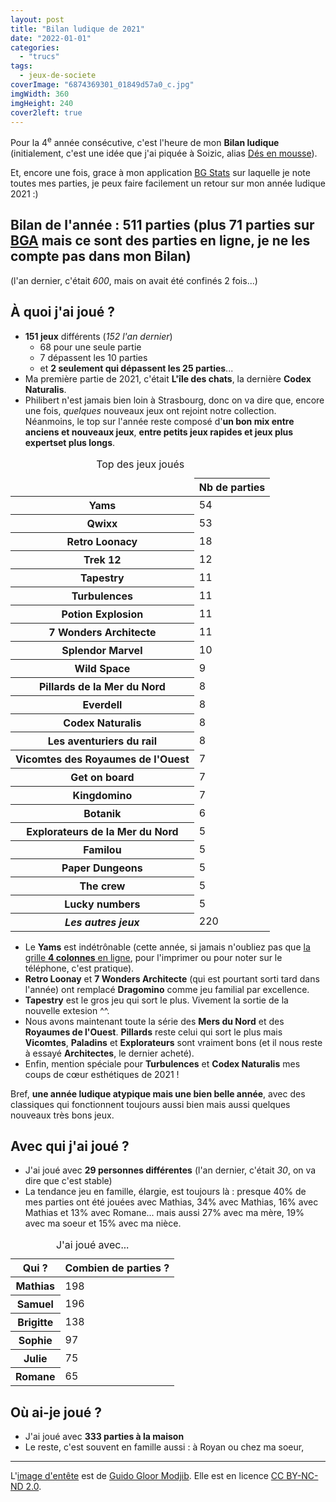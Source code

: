 ```yaml
---
layout: post
title: "Bilan ludique de 2021"
date: "2022-01-01"
categories: 
  - "trucs"
tags: 
  - jeux-de-societe
coverImage: "6874369301_01849d57a0_c.jpg"
imgWidth: 360
imgHeight: 240
cover2left: true
---
```


Pour la 4<sup>e</sup>&nbsp;année consécutive, c'est l'heure de mon **Bilan ludique** (initialement, c'est une idée que j'ai piquée à Soizic, alias [Dés en mousse](http://des-en-mousse.com/)).

Et, encore une fois, grace à mon application [BG Stats](https://www.bgstatsapp.com/) sur laquelle je note toutes mes parties, je peux faire facilement un retour sur mon année ludique 2021 :)

## Bilan de l'année : **511&nbsp;parties** (plus 71 parties sur [<abbr>BGA</abbr>](https://boardgamearena.com/) mais ce sont des parties en ligne, je ne les compte pas dans mon Bilan)

(l'an dernier, c'était _600_, mais on avait été confinés 2&nbsp;fois...)

## À quoi j'ai joué ?

- **151 jeux** différents (_152 l'an dernier_)
    - 68 pour une seule partie
    - 7 dépassent les 10 parties
    - et **2 seulement qui dépassent les 25 parties**...
- Ma première partie de 2021, c'était **L'île des chats**, la dernière **Codex Naturalis**.
- Philibert n'est jamais bien loin à Strasbourg, donc on va dire que, encore une fois, _quelques_ nouveaux jeux ont rejoint notre collection. Néanmoins, le top sur l'année reste composé d'**un bon mix entre anciens et nouveaux jeux**, **entre petits jeux rapides et jeux plus expertset plus longs**.

<table class="table-charts bar" style="--scale: 60">
  <caption>Top des jeux joués</caption>
  <thead class="sr-only">
    <tr>
      <td></td>
      <th scope="col">Nb de parties</th>
    </tr>
  </thead>
  <tbody>
    <tr>
<th scope="row">Yams</th>
<td style="--value: 54;"><span>54</span></td>
    </tr>
    <tr>
<th scope="row">Qwixx</th>
<td style="--value: 53;"><span>53</span></td>
    </tr>
    <tr>
<th scope="row">Retro Loonacy</th>
<td style="--value: 18;"><span>18</span></td>
    </tr>
    <tr>
<th scope="row">Trek 12</th>
<td style="--value: 12;"><span>12</span></td>
    </tr>
    <tr>
<th scope="row">Tapestry</th>
<td style="--value: 11;"><span>11</span></td>
    </tr>
    <tr>
<th scope="row">Turbulences</th>
<td style="--value: 11;"><span>11</span></td>
    </tr>
    <tr>
<th scope="row">Potion Explosion</th>
<td style="--value: 11;"><span>11</span></td>
    </tr>
    <tr>
<th scope="row">7 Wonders Architecte</th>
<td style="--value: 11;"><span>11</span></td>
    </tr>
    <tr>
<th scope="row">Splendor Marvel</th>
<td style="--value: 10;"><span>10</span></td>
    </tr>
    <tr>
<th scope="row">Wild Space</th>
<td style="--value: 9;"><span>9</span></td>
    </tr>
    <tr>
<th scope="row">Pillards de la Mer du Nord</th>
<td style="--value: 8;"><span>8</span></td>
    </tr>
    <tr>
<th scope="row">Everdell</th>
<td style="--value: 8;"><span>8</span></td>
    </tr>
    <tr>
<th scope="row">Codex Naturalis</th>
<td style="--value: 8;"><span>8</span></td>
    </tr>
    <tr>
<th scope="row">Les aventuriers du rail</th>
<td style="--value: 8;"><span>8</span></td>
    </tr>
    <tr>
<th scope="row">Vicomtes des Royaumes de l'Ouest</th>
<td style="--value: 7;"><span>7</span></td>
    </tr>
    <tr>
<th scope="row">Get on board</th>
<td style="--value: 7;"><span>7</span></td>
    </tr>
    <tr>
<th scope="row">Kingdomino</th>
<td style="--value: 7;"><span>7</span></td>
    </tr>
    <tr>
<th scope="row">Botanik</th>
<td style="--value: 6;"><span>6</span></td>
    </tr>
    <tr>
<th scope="row">Explorateurs de la Mer du Nord</th>
<td style="--value: 5;"><span>5</span></td>
    </tr>
    <tr>
<th scope="row">Familou</th>
<td style="--value: 5;"><span>5</span></td>
    </tr>
    <tr>
<th scope="row">Paper Dungeons</th>
<td style="--value: 5;"><span>5</span></td>
    </tr>
    <tr>
<th scope="row">The crew</th>
<td style="--value: 5;"><span>5</span></td>
    </tr>
    <tr>
<th scope="row">Lucky numbers</th>
<td style="--value: 5;"><span>5</span></td>
    </tr>
    <tr>
<th scope="row"><em>Les autres jeux</em></th>
<td style="--value: 220;"><span>220</span></td>
    </tr>
  </tbody>
</table>

- Le **Yams** est indétrônable (cette année, si jamais n'oubliez pas que [la grille **4 colonnes** en ligne](https://yams.6x8.org/), pour l'imprimer ou pour noter sur le téléphone, c'est pratique).
- **Retro Loonay** et **7 Wonders Architecte** (qui est pourtant sorti tard dans l'année) ont remplacé **Dragomino** comme jeu familial par excellence.
- **Tapestry** est le gros jeu qui sort le plus. Vivement la sortie de la nouvelle extesion ^^.
- Nous avons maintenant toute la série des **Mers du Nord** et des **Royaumes de l'Ouest**. **Pillards** reste celui qui sort le plus mais **Vicomtes**, **Paladins**  et **Explorateurs** sont vraiment bons (et il nous reste à essayé **Architectes**, le dernier acheté).
- Enfin, mention spéciale pour **Turbulences** et **Codex Naturalis** mes coups de c&oelig;ur esthétiques de 2021&nbsp;!

Bref, **une année ludique atypique mais une bien belle année**, avec des classiques qui fonctionnent toujours aussi bien mais aussi quelques nouveaux très bons jeux.


## Avec qui j'ai joué ?

- J'ai joué avec **29 personnes différentes** (l'an dernier, c'était _30_, on va dire que c'est stable)
- La tendance jeu en famille, élargie, est toujours là&nbsp;: presque 40% de mes parties ont été jouées avec Mathias, 34% avec Mathias, 16% avec Mathias et 13% avec Romane... mais aussi 27% avec ma mère, 19% avec ma soeur et 15% avec ma nièce.

<table class="table-charts bar" style="--scale: 200">
  <caption>J'ai joué avec...</caption>
  <thead class="sr-only">
    <tr>
      <th scope="col">Qui&nbsp;?</th>
      <th scope="col">Combien de parties&nbsp;?</th>
    </tr>
  </thead>
  <tbody>
    <tr style="--color: purple; --term: 'Mathias';">
      <th scope="row">Mathias</th>
      <td style="--value: 198"><span>198</span></td>
    </tr>
    <tr style="--color: navy; --term: 'Samuel';">
      <th scope="row">Samuel</th>
      <td style="--value: 196"><span>196</span></td>
    </tr>
    <tr style="--color: mediumvioletred; --term: 'Brigitte';">
      <th scope="row">Brigitte</th>
      <td style="--value: 138"><span>138</span></td>
    </tr>
    <tr style="--color: pink; --term: 'Sophie';">
      <th scope="row">Sophie</th>
      <td style="--value: 97"><span>97</span></td>
    </tr>
    <tr style="--color: darkorange; --term: 'Julie';">
      <th scope="row">Julie</th>
      <td style="--value: 75"><span>75</span></td>
    </tr>
    <tr style="--color: tomato; --term: 'Romane';">
      <th scope="row">Romane</th>
      <td style="--value: 65"><span>65</span></td>
    </tr>
  </tbody>
</table>

## Où ai-je joué ?

- J'ai joué avec **333 parties à la maison**
- Le reste, c'est souvent en famille aussi : à Royan ou chez ma soeur,

* * *

L'[image d'entête](https://flic.kr/p/btsWuD) est de [Guido Gloor Modjib](https://www.flickr.com/photos/glodjib/). Elle est en licence [CC BY-NC-ND 2.0](https://creativecommons.org/licenses/by-nc-nd/2.0/).

<style>
@media screen and (min-width: 30em) {
  .table-charts.pie td:before {
    --zoom: .75;
    --part: calc(var(--value) * 3.6);
    --main-angle: calc(var(--part) -(90 *(var(--gt-25, 0) + var(--gt-50, 0) + var(--gt-75, 0))));
    --β: calc(var(--main-angle) * 0.01745329251);
    --α: calc((90 - var(--main-angle)) * 0.01745329251);
    --sin-term-β-1: var(--β);
    --sin-term-β-2: calc((var(--β) * var(--β) * var(--β)) / 6);
    --sin-term-β-3: calc((var(--β) * var(--β) * var(--β) * var(--β) * var(--β)) / 120);
    --sin-term-β-4: calc((var(--β) * var(--β) * var(--β) * var(--β) * var(--β) * var(--β) * var(--β)) / 5040);
    --sin-term-β-5: calc((var(--β) * var(--β) * var(--β) * var(--β) * var(--β) * var(--β) * var(--β) * var(--β) * var(--β)) / 362880);
    --sin-β: calc(var(--sin-term-β-1) - var(--sin-term-β-2) + var(--sin-term-β-3) - var(--sin-term-β-4) + var(--sin-term-β-5));
    --sin-term-α-1: var(--α);
    --sin-term-α-2: calc((var(--α) * var(--α) * var(--α)) / 6);
    --sin-term-α-3: calc((var(--α) * var(--α) * var(--α) * var(--α) * var(--α)) / 120);
    --sin-term-α-4: calc((var(--α) * var(--α) * var(--α) * var(--α) * var(--α) * var(--α) * var(--α)) / 5040);
    --sin-term-α-5: calc((var(--α) * var(--α) * var(--α) * var(--α) * var(--α) * var(--α) * var(--α) * var(--α) * var(--α)) / 362880);
    --sin-α: calc(var(--sin-term-α-1) - var(--sin-term-α-2) + var(--sin-term-α-3) - var(--sin-term-α-4) + var(--sin-term-α-5));
    --B: calc(var(--hypo) * var(--sin-β));
    --A: calc(var(--hypo) * var(--sin-α));
    --pos-B: calc((var(--B) * 100 / var(--hypo)) / 2);
    --pos-A: calc((var(--A) * 100 / var(--hypo)) / 2);
    background: var(--color, currentColor);
    -webkit-clip-path: polygon(50% 50%, 50% 0%, 100% 0%, calc(50% +(var(--pos-B) * 1% * var(--lt-25, 1)) +(var(--gt-25, 0) * 50%)) calc(50% -(var(--pos-A) * 1% * var(--lt-25, 1))), calc(50% +(var(--gt-25, 0) * 50%)) calc(50% +(var(--gt-25, 0) * 50%)), calc(50% +(var(--pos-A) * 1% * var(--lt-50, 1)) +(var(--gt-50, 0) * 50%)) calc(50% +(var(--pos-B) * 1% * var(--lt-50, 1)) +(var(--gt-50, 0) * 50%)), calc(50% -(var(--gt-50, 0) * 50%)) calc(50% +(var(--gt-50, 0) * 50%)), calc(50% -(var(--pos-B) * 1% * var(--lt-75, 1)) -(var(--gt-75, 0) * 50%)) calc(50% +(var(--pos-A) * 1% * var(--lt-75, 1))), calc(50% -(var(--gt-75, 0) * 50%)) calc(50% -(var(--gt-75, 0) * 50%)), calc(50% -(var(--pos-A) * 1% * var(--gt-75, 0))) calc(50% -(var(--pos-B) * 1% * var(--gt-75, 0))), 50% 50%);
    clip-path: polygon(50% 50%, 50% 0%, 100% 0%, calc(50% +(var(--pos-B) * 1% * var(--lt-25, 1)) +(var(--gt-25, 0) * 50%)) calc(50% -(var(--pos-A) * 1% * var(--lt-25, 1))), calc(50% +(var(--gt-25, 0) * 50%)) calc(50% +(var(--gt-25, 0) * 50%)), calc(50% +(var(--pos-A) * 1% * var(--lt-50, 1)) +(var(--gt-50, 0) * 50%)) calc(50% +(var(--pos-B) * 1% * var(--lt-50, 1)) +(var(--gt-50, 0) * 50%)), calc(50% -(var(--gt-50, 0) * 50%)) calc(50% +(var(--gt-50, 0) * 50%)), calc(50% -(var(--pos-B) * 1% * var(--lt-75, 1)) -(var(--gt-75, 0) * 50%)) calc(50% +(var(--pos-A) * 1% * var(--lt-75, 1))), calc(50% -(var(--gt-75, 0) * 50%)) calc(50% -(var(--gt-75, 0) * 50%)), calc(50% -(var(--pos-A) * 1% * var(--gt-75, 0))) calc(50% -(var(--pos-B) * 1% * var(--gt-75, 0))), 50% 50%);
    content: '';
    height: var(--side);
    -webkit-mask-image: radial-gradient(circle at center, #fff 0%, #fff calc(var(--side) / 2), transparent calc(var(--side) / 2));
    mask-image: radial-gradient(circle at center, #fff 0%, #fff calc(var(--side) / 2), transparent calc(var(--side) / 2));
    -webkit-transform: translate3d(-50%, -50%, 0) rotate(var(--position)) scale(var(--zoom));
    transform: translate3d(-50%, -40%, 0) rotate(var(--position)) scale(var(--zoom));
    transition: -webkit-transform 0.2s cubic-bezier(0.5, 0, 0.5, 1);
    transition: transform 0.2s cubic-bezier(0.5, 0, 0.5, 1);
    transition: transform 0.2s cubic-bezier(0.5, 0, 0.5, 1), -webkit-transform 0.2s cubic-bezier(0.5, 0, 0.5, 1);
    width: var(--side);
    will-change:transform;
  }
}
</style>
